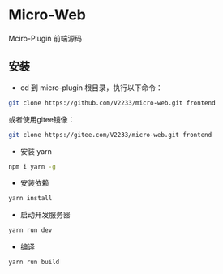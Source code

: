 # Micro-Web

Mciro-Plugin 前端源码

## 安装

- cd 到 micro-plugin 根目录，执行以下命令：

```sh
git clone https://github.com/V2233/micro-web.git frontend
```
或者使用gitee镜像：
```sh
git clone https://gitee.com/V2233/micro-web.git frontend
```

- 安装 yarn

```sh
npm i yarn -g
```

- 安装依赖
  
```sh
yarn install
```

- 启动开发服务器

```sh
yarn run dev
```

- 编译

```sh
yarn run build
```